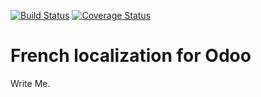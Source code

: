 [![Build Status](https://travis-ci.org/OCA/l10n-france.svg?branch=12.0)](https://travis-ci.org/OCA/l10n-france)
[![Coverage Status](https://coveralls.io/repos/OCA/l10n-france/badge.png?branch=12.0)](https://coveralls.io/r/OCA/l10n-france?branch=12.0)


French localization for Odoo
============================

Write Me. 


